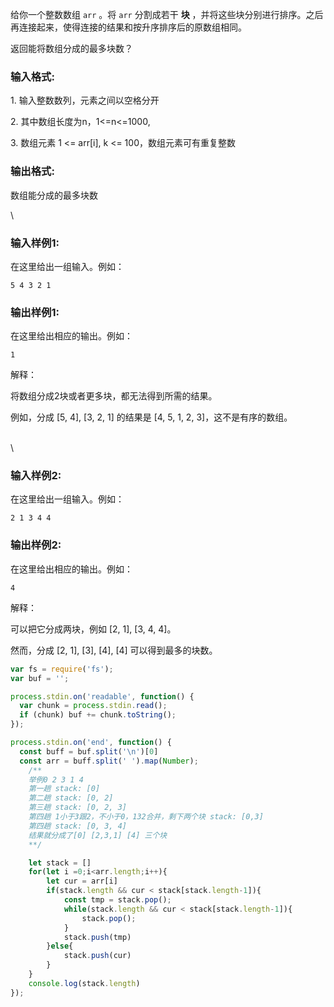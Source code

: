 给你一个整数数组 `arr` 。将 `arr` 分割成若干 **块** ，并将这些块分别进行排序。之后再连接起来，使得连接的结果和按升序排序后的原数组相同。

返回能将数组分成的最多块数？

### **输入格式:**

1\. 输入整数数列，元素之间以空格分开

2\. 其中数组长度为n，1<=n<=1000,

3\. 数组元素 1 <= arr\[i], k <= 100，数组元素可有重复整数

### **输出格式:**

数组能分成的最多块数

\


### **输入样例1:**

在这里给出一组输入。例如：

```in
5 4 3 2 1
```

### **输出样例1:**

在这里给出相应的输出。例如：

```out
1
```

解释：

将数组分成2块或者更多块，都无法得到所需的结果。

例如，分成 \[5, 4], \[3, 2, 1] 的结果是 \[4, 5, 1, 2, 3]，这不是有序的数组。

\
\


### **输入样例2:**

在这里给出一组输入。例如：

```in
2 1 3 4 4
```

### **输出样例2:**

在这里给出相应的输出。例如：

```out
4
```

解释：

可以把它分成两块，例如 \[2, 1], \[3, 4, 4]。

然而，分成 \[2, 1], \[3], \[4], \[4] 可以得到最多的块数。


```js
var fs = require('fs');
var buf = '';

process.stdin.on('readable', function() {
  var chunk = process.stdin.read();
  if (chunk) buf += chunk.toString();
});

process.stdin.on('end', function() {
  const buff = buf.split('\n')[0]
  const arr = buff.split(' ').map(Number);
    /**
    举例0 2 3 1 4 
    第一趟 stack: [0]
    第二趟 stack: [0, 2]
    第三趟 stack: [0, 2, 3]
    第四趟 1小于3跟2，不小于0，132合并，剩下两个块 stack: [0,3]
    第四趟 stack: [0, 3, 4]
    结果就分成了[0] [2,3,1] [4] 三个块
    **/

    let stack = []
    for(let i =0;i<arr.length;i++){
        let cur = arr[i]
        if(stack.length && cur < stack[stack.length-1]){
            const tmp = stack.pop();
            while(stack.length && cur < stack[stack.length-1]){
                stack.pop();
            }
            stack.push(tmp)
        }else{
            stack.push(cur)
        }
    }
    console.log(stack.length)
});
```